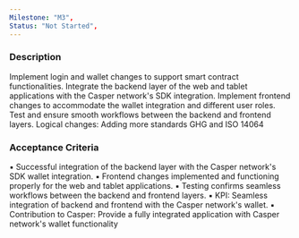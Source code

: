 ```yaml
---
Milestone: "M3",
Status: "Not Started",
---
```

<!--lang:en--> 
### Description

Implement login and wallet changes to support smart contract functionalities.
Integrate the backend layer of the web and tablet applications with the Casper network's SDK
integration.
Implement frontend changes to accommodate the wallet integration and different user roles.
Test and ensure smooth workflows between the backend and frontend layers.
Logical changes: Adding more standards GHG and ISO 14064

### Acceptance Criteria

▪ Successful integration of the backend layer with the Casper network's SDK wallet integration.
▪ Frontend changes implemented and functioning properly for the web and tablet applications.
▪ Testing confirms seamless workflows between the backend and frontend layers.
▪ KPI: Seamless integration of backend and frontend with the Casper network's wallet.
▪ Contribution to Casper: Provide a fully integrated application with Casper network's wallet functionality

